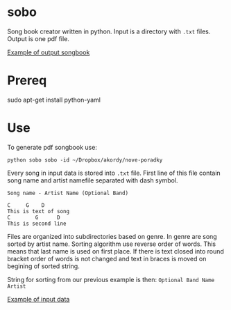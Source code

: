 sobo
=========

Song book creator written in python. Input is a directory with `.txt` files. Output is one pdf file.

[Example of output songbook](https://www.dropbox.com/s/t8xbr9qhtt7wuc8/psongbook.pdf?dl=0)


Prereq
======

sudo apt-get install python-yaml

Use
===

To generate pdf songbook use:


    python sobo sobo -id ~/Dropbox/akordy/nove-poradky
    


Every song in input data is stored into `.txt` file. First line of this file contain song name and artist namefile separated with dash symbol. 

    Song name - Artist Name (Optional Band)
    
    C     G    D
    This is text of song
    C        G      D
    This is second line
        
Files are organized into subdirectories based on genre. In genre are song sorted by artist name. 
Sorting algorithm use reverse order of words. This means that last name is used on first place. 
If there is text closed into round bracket order of words is not changed and text in braces is moved on begining of sorted string.

String for sorting from our previous example is then: `Optional Band Name Artist`
        
        

[Example of input data](https://www.dropbox.com/s/xrf9jkqwrjg2f5b/nove-poradky.zip?dl=0)

        
